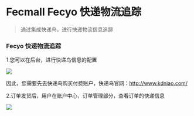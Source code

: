 Fecmall Fecyo 快递物流追踪
=========

> 通过集成快递鸟，进行快递物流信息追踪

### Fecyo 快递物流追踪

1.您可以在后台，进行快递鸟信息的配置


![](images/ff6.png)

因此，您需要先去快递鸟购买付费账户，快递鸟官网：http://www.kdniao.com/


2.订单发货后，用户在账户中心，订单管理部分，查看订单的快递信息

![](images/fecyo45.png)





















